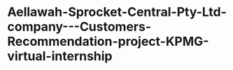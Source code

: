 # Aellawah-Sprocket-Central-Pty-Ltd-company---Customers-Recommendation-project-KPMG-virtual-internship